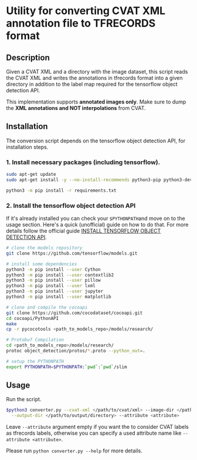 # Utility for converting CVAT XML annotation file to TFRECORDS format

## Description

Given a CVAT XML and a directory with the image dataset, this script reads the CVAT
XML and writes the annotations in tfrecords format into a given directory in addition
to the label map required for the tensorflow object detection API.

This implementation supports **annotated images only**. Make sure to dump the
**XML annotations and NOT interpolations** from CVAT.


## Installation

The conversion script depends on the tensorflow object detection API, 
for installation steps.

### 1. Install necessary packages (including tensorflow).

```bash
sudo apt-get update
sudo apt-get install -y --no-install-recommends python3-pip python3-dev
```

``` bash
python3 -m pip install -r requirements.txt
```

### 2. Install the tensorflow object detection API
 If it's already installed you can check your `$PYTHONPATH`and move on to the usage section. 
 Here's a quick (unofficial) guide on how to do that.
 For more details follow the official guide
 [INSTALL TENSORFLOW OBJECT DETECTION API](https://github.com/tensorflow/models/blob/master/research/object_detection/g3doc/installation.md).
 
```bash
# clone the models repository
git clone https://github.com/tensorflow/models.git
```
```bash
# install some dependencies
python3 -m pip install --user Cython
python3 -m pip install --user contextlib2
python3 -m pip install --user pillow
python3 -m pip install --user lxml
python3 -m pip install --user jupyter
python3 -m pip install --user matplotlib
```
```bash
# clone and compile the cocoapi
git clone https://github.com/cocodataset/cocoapi.git
cd cocoapi/PythonAPI
make
cp -r pycocotools <path_to_models_repo>/models/research/
```
```bash
# Protobuf Compilation
cd <path_to_models_repo>/models/research/
protoc object_detection/protos/*.proto --python_out=.
```
```bash
# setup the PYTHONPATH
export PYTHONPATH=$PYTHONPATH:`pwd`:`pwd`/slim
 ```

## Usage

Run the script.

```bash
$python3 converter.py --cvat-xml </path/to/cvat/xml> --image-dir </path/to/images>\
  --output-dir </path/to/output/directory> --attribute <attribute>
```

Leave `--attribute` argument empty if you want the to consider CVAT labels as tfrecords labels,
otherwise you can specify a used attribute name like `--attribute <attribute>`.

Please run `python converter.py --help` for more details.
